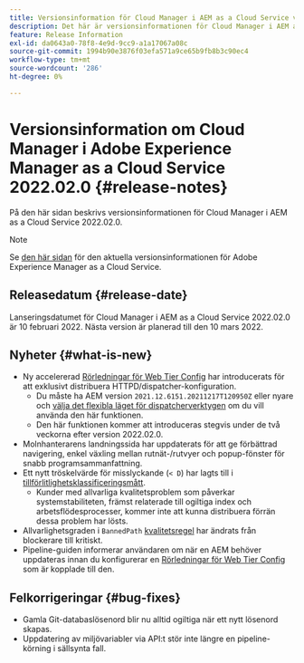 ```yaml
---
title: Versionsinformation för Cloud Manager i AEM as a Cloud Service version 2022.02.0
description: Det här är versionsinformationen för Cloud Manager i AEM as a Cloud Service release 2022.02.0.
feature: Release Information
exl-id: da0643a0-78f8-4e9d-9cc9-a1a17067a08c
source-git-commit: 1994b90e3876f03efa571a9ce65b9fb8b3c90ec4
workflow-type: tm+mt
source-wordcount: '286'
ht-degree: 0%

---
```


# Versionsinformation om Cloud Manager i Adobe Experience Manager as a Cloud Service 2022.02.0 {#release-notes}

På den här sidan beskrivs versionsinformationen för Cloud Manager i AEM as a Cloud Service 2022.02.0.

>[!NOTE]
>
>Se [den här sidan](/help/release-notes/release-notes-cloud/release-notes-current.md) för den aktuella versionsinformationen för Adobe Experience Manager as a Cloud Service.

## Releasedatum {#release-date}

Lanseringsdatumet för Cloud Manager i AEM as a Cloud Service 2022.02.0 är 10 februari 2022. Nästa version är planerad till den 10 mars 2022.

## Nyheter {#what-is-new}

* Ny accelererad [Rörledningar för Web Tier Config](/help/implementing/cloud-manager/configuring-pipelines/introduction-ci-cd-pipelines.md#web-tier-config-pipelines) har introducerats för att exklusivt distribuera HTTPD/dispatcher-konfiguration.
   * Du måste ha AEM version `2021.12.6151.20211217T120950Z` eller nyare och [välja det flexibla läget för dispatcherverktygen](/help/implementing/dispatcher/disp-overview.md#validation-debug) om du vill använda den här funktionen.
   * Den här funktionen kommer att introduceras stegvis under de två veckorna efter version 2022.02.0.
* Molnhanterarens landningssida har uppdaterats för att ge förbättrad navigering, enkel växling mellan rutnät-/rutvyer och popup-fönster för snabb programsammanfattning.
* Ett nytt tröskelvärde för misslyckande (`< D`) har lagts till i [tillförlitlighetsklassificeringsmått](/help/implementing/cloud-manager/code-quality-testing.md#understanding-code-quality-rules).
   * Kunder med allvarliga kvalitetsproblem som påverkar systemstabiliteten, främst relaterade till ogiltiga index och arbetsflödesprocesser, kommer inte att kunna distribuera förrän dessa problem har lösts.
* Allvarlighetsgraden i `BannedPath` [kvalitetsregel](/help/implementing/cloud-manager/code-quality-testing.md#understanding-code-quality-rules) har ändrats från blockerare till kritiskt.
* Pipeline-guiden informerar användaren om när en AEM behöver uppdateras innan du konfigurerar en [Rörledningar för Web Tier Config](/help/implementing/cloud-manager/configuring-pipelines/introduction-ci-cd-pipelines.md#web-tier-config-pipelines) som är kopplade till den.

## Felkorrigeringar {#bug-fixes}

* Gamla Git-databaslösenord blir nu alltid ogiltiga när ett nytt lösenord skapas.
* Uppdatering av miljövariabler via API:t stör inte längre en pipeline-körning i sällsynta fall.
